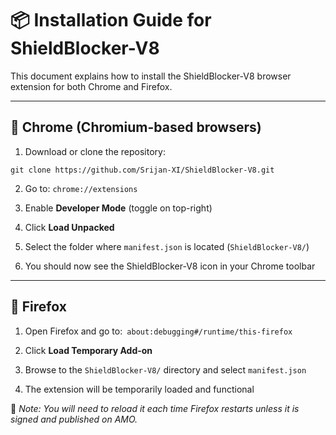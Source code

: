 # 📦 Installation Guide for ShieldBlocker-V8

This document explains how to install the ShieldBlocker-V8 browser extension for both Chrome and Firefox.

---

## 🔧 Chrome (Chromium-based browsers)

1. Download or clone the repository:

 ```
 git clone https://github.com/Srijan-XI/ShieldBlocker-V8.git
 ```
 
2. Go to: `chrome://extensions`

3. Enable **Developer Mode** (toggle on top-right)

4. Click **Load Unpacked**

5. Select the folder where `manifest.json` is located (`ShieldBlocker-V8/`)

6. You should now see the ShieldBlocker-V8 icon in your Chrome toolbar

---

## 🔧 Firefox

1. Open Firefox and go to:` about:debugging#/runtime/this-firefox` 

2. Click **Load Temporary Add-on**

3. Browse to the `ShieldBlocker-V8/` directory and select `manifest.json`

4. The extension will be temporarily loaded and functional

📝 _Note: You will need to reload it each time Firefox restarts unless it is signed and published on AMO._
